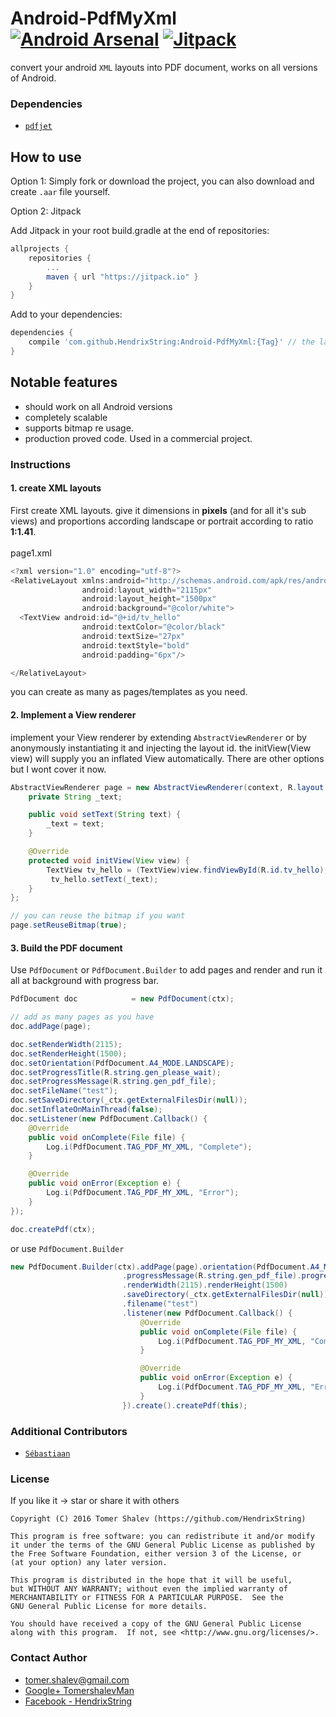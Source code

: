 # Android-PdfMyXml [![Android Arsenal](https://img.shields.io/badge/Android%20Arsenal-Android--PdfMyXml-green.svg?style=flat)](https://android-arsenal.com/details/1/2297) [![Jitpack](https://jitpack.io/v/HendrixString/Android-PdfMyXml.svg)](https://jitpack.io/#HendrixString/Android-PdfMyXml)
convert your android `XML` layouts into PDF document, works on all versions of Android.

### Dependencies
* [`pdfjet`](https://github.com/soster/pdfjet)

## How to use

Option 1: Simply fork or download the project, you can also download and create `.aar` file yourself.

Option 2: Jitpack

Add Jitpack in your root build.gradle at the end of repositories:
```groovy
allprojects {
    repositories {
        ...
        maven { url "https://jitpack.io" }
    }
}
```

Add to your dependencies:

```groovy
dependencies {
    compile 'com.github.HendrixString:Android-PdfMyXml:{Tag}' // the latest version is "v1.0.1"
}
```

## Notable features
* should work on all Android versions
* completely scalable
* supports bitmap re usage.
* production proved code. Used in a commercial project.

### Instructions
#### 1. create XML layouts
First create XML layouts. give it dimensions in **pixels** (and for all it's sub views) and proportions according landscape or portrait according to ratio **1:1.41**.<br/><br/>
page1.xml
```java
<?xml version="1.0" encoding="utf-8"?>
<RelativeLayout xmlns:android="http://schemas.android.com/apk/res/android"
                android:layout_width="2115px"
                android:layout_height="1500px"
                android:background="@color/white">
  <TextView android:id="@+id/tv_hello"
                android:textColor="@color/black"
                android:textSize="27px"
                android:textStyle="bold"
                android:padding="6px"/>

</RelativeLayout>
```

you can create as many as pages/templates as you need.

#### 2. Implement a View renderer
implement your View renderer by extending `AbstractViewRenderer` or by anonymously instantiating it and injecting the layout id. the initView(View view) will supply you an inflated View automatically. There are other options but I wont cover it now.
```java
AbstractViewRenderer page = new AbstractViewRenderer(context, R.layout.page1) {
    private String _text;

    public void setText(String text) {
        _text = text;
    }

    @Override
    protected void initView(View view) {
        TextView tv_hello = (TextView)view.findViewById(R.id.tv_hello);
         tv_hello.setText(_text);
    }
};

// you can reuse the bitmap if you want
page.setReuseBitmap(true);

```

#### 3. Build the PDF document
Use `PdfDocument` or `PdfDocument.Builder` to add pages and render and run it all at background with progress bar.
```java
PdfDocument doc            = new PdfDocument(ctx);

// add as many pages as you have
doc.addPage(page);

doc.setRenderWidth(2115);
doc.setRenderHeight(1500);
doc.setOrientation(PdfDocument.A4_MODE.LANDSCAPE);
doc.setProgressTitle(R.string.gen_please_wait);
doc.setProgressMessage(R.string.gen_pdf_file);
doc.setFileName("test");
doc.setSaveDirectory(_ctx.getExternalFilesDir(null));
doc.setInflateOnMainThread(false);
doc.setListener(new PdfDocument.Callback() {
    @Override
    public void onComplete(File file) {
        Log.i(PdfDocument.TAG_PDF_MY_XML, "Complete");
    }

    @Override
    public void onError(Exception e) {
        Log.i(PdfDocument.TAG_PDF_MY_XML, "Error");
    }
});

doc.createPdf(ctx);

```

or use `PdfDocument.Builder`
```java
new PdfDocument.Builder(ctx).addPage(page).orientation(PdfDocument.A4_MODE.LANDSCAPE)
                         .progressMessage(R.string.gen_pdf_file).progressTitle(R.string.gen_please_wait)
                         .renderWidth(2115).renderHeight(1500)
                         .saveDirectory(_ctx.getExternalFilesDir(null));
                         .filename("test")
                         .listener(new PdfDocument.Callback() {
                             @Override
                             public void onComplete(File file) {
                                 Log.i(PdfDocument.TAG_PDF_MY_XML, "Complete");
                             }

                             @Override
                             public void onError(Exception e) {
                                 Log.i(PdfDocument.TAG_PDF_MY_XML, "Error");
                             }
                         }).create().createPdf(this);
```

### Additional Contributors
* [`Sébastiaan`](https://github.com/se-bastiaan)

### License
If you like it -> star or share it with others

```
Copyright (C) 2016 Tomer Shalev (https://github.com/HendrixString)  

This program is free software: you can redistribute it and/or modify
it under the terms of the GNU General Public License as published by
the Free Software Foundation, either version 3 of the License, or
(at your option) any later version.

This program is distributed in the hope that it will be useful,
but WITHOUT ANY WARRANTY; without even the implied warranty of
MERCHANTABILITY or FITNESS FOR A PARTICULAR PURPOSE.  See the
GNU General Public License for more details.

You should have received a copy of the GNU General Public License
along with this program.  If not, see <http://www.gnu.org/licenses/>.
```

### Contact Author
* [tomer.shalev@gmail.com](tomer.shalev@gmail.com)
* [Google+ TomershalevMan](https://plus.google.com/+TomershalevMan/about)
* [Facebook - HendrixString](https://www.facebook.com/HendrixString)
